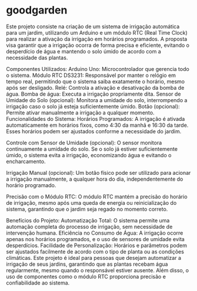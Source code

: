 # goodgarden
Este projeto consiste na criação de um sistema de irrigação automática para um jardim, utilizando um Arduino e um módulo RTC (Real Time Clock) para realizar a ativação da irrigação em horários programados. A proposta visa garantir que a irrigação ocorra de forma precisa e eficiente, evitando o desperdício de água e mantendo o solo úmido de acordo com a necessidade das plantas.

Componentes Utilizados:
Arduino Uno: Microcontrolador que gerencia todo o sistema.
Módulo RTC DS3231: Responsável por manter o relógio em tempo real, permitindo que o sistema saiba exatamente o horário, mesmo após ser desligado.
Relé: Controla a ativação e desativação da bomba de água.
Bomba de água: Executa a irrigação propriamente dita.
Sensor de Umidade do Solo (opcional): Monitora a umidade do solo, interrompendo a irrigação caso o solo já esteja suficientemente úmido.
Botão (opcional): Permite ativar manualmente a irrigação a qualquer momento.
Funcionalidades do Sistema:
Horários Programados: A irrigação é ativada automaticamente em horários fixos, como 4:30 da manhã e 16:30 da tarde. Esses horários podem ser ajustados conforme a necessidade do jardim.

Controle com Sensor de Umidade (opcional): O sensor monitora continuamente a umidade do solo. Se o solo já estiver suficientemente úmido, o sistema evita a irrigação, economizando água e evitando o encharcamento.

Irrigação Manual (opcional): Um botão físico pode ser utilizado para acionar a irrigação manualmente, a qualquer hora do dia, independentemente do horário programado.

Precisão com o Módulo RTC: O módulo RTC mantém a precisão do horário de irrigação, mesmo após uma queda de energia ou reinicialização do sistema, garantindo que o jardim seja regado no momento correto.

Benefícios do Projeto:
Automatização Total: O sistema permite uma automação completa do processo de irrigação, sem necessidade de intervenção humana.
Eficiência no Consumo de Água: A irrigação ocorre apenas nos horários programados, e o uso de sensores de umidade evita desperdícios.
Facilidade de Personalização: Horários e parâmetros podem ser ajustados facilmente de acordo com o tipo de planta ou as condições climáticas.
Este projeto é ideal para pessoas que desejam automatizar a irrigação de seus jardins, garantindo que as plantas recebam água regularmente, mesmo quando o responsável estiver ausente. Além disso, o uso de componentes como o módulo RTC proporciona precisão e confiabilidade ao sistema.
